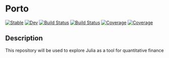 # Porto

[![Stable](https://img.shields.io/badge/docs-stable-blue.svg)](https://phil-lo.github.io/Porto.jl/stable/)
[![Dev](https://img.shields.io/badge/docs-dev-blue.svg)](https://phil-lo.github.io/Porto.jl/dev/)
[![Build Status](https://travis-ci.com/phil-lo/Porto.jl.svg?branch=main)](https://travis-ci.com/phil-lo/Porto.jl)
[![Build Status](https://ci.appveyor.com/api/projects/status/github/phil-lo/Porto.jl?svg=true)](https://ci.appveyor.com/project/phil-lo/Porto-jl)
[![Coverage](https://codecov.io/gh/phil-lo/Porto.jl/branch/main/graph/badge.svg)](https://codecov.io/gh/phil-lo/Porto.jl)
[![Coverage](https://coveralls.io/repos/github/phil-lo/Porto.jl/badge.svg?branch=main)](https://coveralls.io/github/phil-lo/Porto.jl?branch=main)


## Description
This repository will be used to explore Julia as a tool for quantitative finance